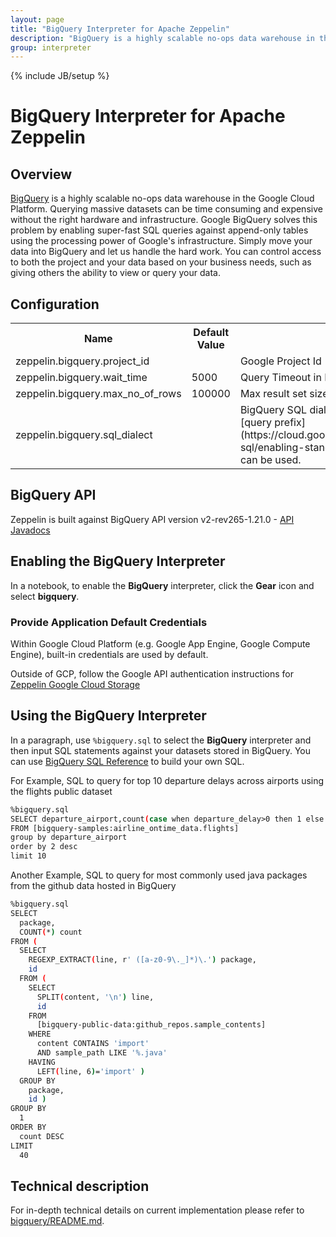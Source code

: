 ```yaml
---
layout: page
title: "BigQuery Interpreter for Apache Zeppelin"
description: "BigQuery is a highly scalable no-ops data warehouse in the Google Cloud Platform."
group: interpreter
---
```

<!--
Licensed under the Apache License, Version 2.0 (the "License");
you may not use this file except in compliance with the License.
You may obtain a copy of the License at

http://www.apache.org/licenses/LICENSE-2.0

Unless required by applicable law or agreed to in writing, software
distributed under the License is distributed on an "AS IS" BASIS,
WITHOUT WARRANTIES OR CONDITIONS OF ANY KIND, either express or implied.
See the License for the specific language governing permissions and
limitations under the License.
-->
{% include JB/setup %}

# BigQuery Interpreter for Apache Zeppelin

<div id="toc"></div>

## Overview
[BigQuery](https://cloud.google.com/bigquery/what-is-bigquery) is a highly scalable no-ops data warehouse in the Google Cloud Platform. Querying massive datasets can be time consuming and expensive without the right hardware and infrastructure. Google BigQuery solves this problem by enabling super-fast SQL queries against append-only tables using the processing power of Google's infrastructure. Simply move your data into BigQuery and let us handle the hard work. You can control access to both the project and your data based on your business needs, such as giving others the ability to view or query your data.  

## Configuration
<table class="table-configuration">
  <tr>
    <th>Name</th>
    <th>Default Value</th>
    <th>Description</th>
  </tr>
  <tr>
    <td>zeppelin.bigquery.project_id</td>
    <td>  </td>
    <td>Google Project Id</td>
  </tr>
  <tr>
    <td>zeppelin.bigquery.wait_time</td>
    <td>5000</td>
    <td>Query Timeout in Milliseconds</td>
  </tr>
  <tr>
    <td>zeppelin.bigquery.max_no_of_rows</td>
    <td>100000</td>
    <td>Max result set size</td>
  </tr>
  <tr>
    <td>zeppelin.bigquery.sql_dialect</td>
    <td></td>
    <td>BigQuery SQL dialect (standardSQL or legacySQL). If empty, [query prefix](https://cloud.google.com/bigquery/docs/reference/standard-sql/enabling-standard-sql#sql-prefix) like '#standardSQL' can be used.</td>
  </tr>
</table>


## BigQuery API
Zeppelin is built against BigQuery API version v2-rev265-1.21.0 - [API Javadocs](https://developers.google.com/resources/api-libraries/documentation/bigquery/v2/java/latest/)

## Enabling the BigQuery Interpreter

In a notebook, to enable the **BigQuery** interpreter, click the **Gear** icon and select **bigquery**.

### Provide Application Default Credentials

Within Google Cloud Platform (e.g. Google App Engine, Google Compute Engine),
built-in credentials are used by default.

Outside of GCP, follow the Google API authentication instructions for [Zeppelin Google Cloud Storage](https://zeppelin.apache.org/docs/latest/setup/storage/storage.html#notebook-storage-in-google-cloud-storage)

## Using the BigQuery Interpreter

In a paragraph, use `%bigquery.sql` to select the **BigQuery** interpreter and then input SQL statements against your datasets stored in BigQuery.
You can use [BigQuery SQL Reference](https://cloud.google.com/bigquery/query-reference) to build your own SQL.

For Example, SQL to query for top 10 departure delays across airports using the flights public dataset

```bash
%bigquery.sql
SELECT departure_airport,count(case when departure_delay>0 then 1 else 0 end) as no_of_delays 
FROM [bigquery-samples:airline_ontime_data.flights] 
group by departure_airport 
order by 2 desc 
limit 10
```

Another Example, SQL to query for most commonly used java packages from the github data hosted in BigQuery 

```bash
%bigquery.sql
SELECT
  package,
  COUNT(*) count
FROM (
  SELECT
    REGEXP_EXTRACT(line, r' ([a-z0-9\._]*)\.') package,
    id
  FROM (
    SELECT
      SPLIT(content, '\n') line,
      id
    FROM
      [bigquery-public-data:github_repos.sample_contents]
    WHERE
      content CONTAINS 'import'
      AND sample_path LIKE '%.java'
    HAVING
      LEFT(line, 6)='import' )
  GROUP BY
    package,
    id )
GROUP BY
  1
ORDER BY
  count DESC
LIMIT
  40
```

## Technical description

For in-depth technical details on current implementation please refer to [bigquery/README.md](https://github.com/apache/zeppelin/blob/master/bigquery/README.md).
